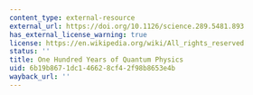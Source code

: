 ```yaml
---
content_type: external-resource
external_url: https://doi.org/10.1126/science.289.5481.893
has_external_license_warning: true
license: https://en.wikipedia.org/wiki/All_rights_reserved
status: ''
title: One Hundred Years of Quantum Physics
uid: 6b19b867-1dc1-4662-8cf4-2f98b8653e4b
wayback_url: ''
---
```

